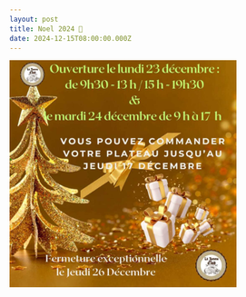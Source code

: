 ```yaml
---
layout: post
title: Noel 2024 🎄
date: 2024-12-15T08:00:00.000Z
---
```


<img src="/images/noel-2024.jpg" class="fit image" width=400> 